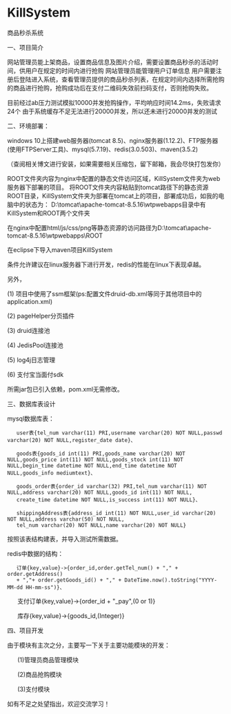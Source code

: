 # KillSystem
商品秒杀系统

一、项目简介

网站管理员能上架商品，设置商品信息及图片介绍，需要设置商品秒杀的活动时间，供用户在规定的时间内进行抢购
网站管理员能管理用户订单信息
用户需要注册后登陆进入系统，查看管理员提供的商品秒杀列表，在规定时间内选择所需抢购的商品进行抢购，抢购成功后在支付二维码失效前扫码支付，否则抢购失败。

目前经过ab压力测试模拟10000并发抢购操作，平均响应时间14.2ms，失败请求24个
由于系统缓存不足无法进行20000并发，所以还未进行20000并发的测试

二、环境部署：

windows 10上搭建web服务器(tomcat 8.5)、nginx服务器(1.12.2)、FTP服务器(使用FTPServer工具)、mysql(5.7.19)、redis(3.0.503)、maven(3.5.2)

（查阅相关博文进行安装，如果需要相关压缩包，留下邮箱，我会尽快打包发你）

ROOT文件夹内容为nginx中配置的静态文件访问区域，KillSystem文件夹为web服务器下部署的项目。
将ROOT文件夹内容粘贴到tomcat路径下的静态资源ROOT目录，KillSystem文件夹为部署在tomcat上的项目，部署成功后，如我的电脑中的状态为：
D:\tomcat\apache-tomcat-8.5.16\wtpwebapps目录中有KillSystem和ROOT两个文件夹

在nginx中配置html/js/css/png等静态资源的访问路径为D:\tomcat\apache-tomcat-8.5.16\wtpwebapps\ROOT

在eclipse下导入maven项目KillSystem

条件允许建议在linux服务器下进行开发，redis的性能在linux下表现卓越。

另外，

(1) 项目中使用了ssm框架(ps:配置文件druid-db.xml等同于其他项目中的application.xml)

(2) pageHelper分页插件

(3) druid连接池

(4) JedisPool连接池

(5) log4j日志管理

(6) 支付宝当面付sdk

所需jar包已引入依赖，pom.xml无需修改。

三、数据库表设计

mysql数据库表：
       
       user表{tel_num varchar(11) PRI,username varchar(20) NOT NULL,passwd varchar(20) NOT NULL,register_date date}、
       
       goods表{goods_id int(11) PRI,goods_name varchar(20) NOT NULL,goods_price int(11) NOT NULL,goods_stock int(11) NOT NULL,begin_time datetime NOT NULL,end_time datetime NOT NULL,goods_info mediumtext}、
       
       goods_order表{order_id varchar(32) PRI,tel_num varchar(11) NOT NULL,address varchar(20) NOT NULL,goods_id int(11) NOT NULL,
       create_time datetime NOT NULL,is_success int(11) NOT NULL}、
       
       shippingAddress表{address_id int(11) NOT NULL,user_id varchar(20) NOT NULL,address varchar(50) NOT NULL,
       tel_num varchar(20) NOT NULL,name varchar(20) NOT NULL}

按照该表结构建表，并导入测试所需数据。

redis中数据的结构：

       订单{key,value}->{order_id,order.getTel_num() + "," + order.getAddress() 
       + ","+ order.getGoods_id() + "," + DateTime.now().toString("YYYY-MM-dd HH-mm-ss")}、
       
       支付订单{key,value}->{order_id + "_pay",(0 or 1)}
       
       库存{key,value}->{goods_id,(Integer)}



四、项目开发

由于模块有主次之分，主要写一下关于主要功能模块的开发：
       
       (1)管理员商品管理模块
       
       (2)商品抢购模块
       
       (3)支付模块
       




如有不足之处望指出，欢迎交流学习！
